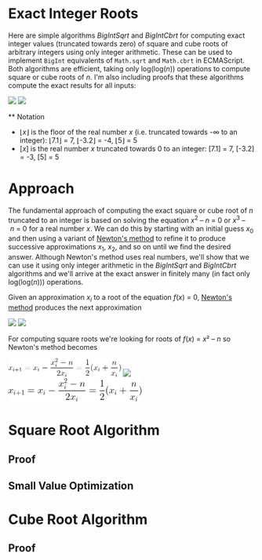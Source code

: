 # Exact Integer Roots

Here are simple algorithms *BigIntSqrt* and *BigIntCbrt* for computing exact integer values (truncated towards zero) of square and cube roots of arbitrary integers using only integer arithmetic.  These can be used to implement `BigInt` equivalents of `Math.sqrt` and `Math.cbrt` in ECMAScript.
Both algorithms are efficient, taking only log(log(*n*)) operations to compute square or cube roots of *n*.
I'm also including proofs that these algorithms compute the exact results for all inputs:

<img src="https://render.githubusercontent.com/render/math?math=\forall n\in\mathbb{Z},n\geq 0:BigIntSqrt(n)=\left\lfloor\sqrt{n}\right\rfloor">
<img src="https://render.githubusercontent.com/render/math?math=\forall n\in\mathbb{Z}:BigIntCbrt(n)=\left[\sqrt[3]{n}\right]">

** Notation

* ⌊*x*⌋ is the floor of the real number *x* (i.e. truncated towards -∞ to an integer): ⌊7.1⌋ = 7, ⌊-3.2⌋ = -4, ⌊5⌋ = 5
* [*x*] is the real number *x* truncated towards 0 to an integer: [7.1] = 7, [-3.2] = -3, [5] = 5

# Approach

The fundamental approach of computing the exact square or cube root of *n* truncated to an integer is based on solving the equation *x*<sup>2</sup> – *n* = 0 or *x*<sup>3</sup> – *n* = 0 for a real number *x*. We can do this by starting with an initial guess *x*<sub>0</sub> and then using a variant of [Newton's method](https://en.wikipedia.org/wiki/Newton%27s_method) to refine it to produce successive approximations *x*<sub>1</sub>, *x*<sub>2</sub>, and so on until we find the desired answer. Although Newton's method uses real numbers, we'll show that we can use it using only integer arithmetic in the *BigIntSqrt* and *BigIntCbrt* algorithms and we'll arrive at the exact answer in finitely many (in fact only log(log(*n*))) operations.

Given an approximation *x*<sub>*i*</sub> to a root of the equation *f*(*x*) = 0, [Newton's method](https://en.wikipedia.org/wiki/Newton%27s_method) produces the next approximation

<img src="https://render.githubusercontent.com/render/math?math=x_{i%2b1}=x_i-\frac{f(x_i)}{f'(x_i)}">
<img src="https://latex.codecogs.com/svg.latex?x_{i%2b1}=x_i-\frac{f(x_i)}{f'(x_i)}">

For computing square roots we're looking for roots of *f*(*x*) = *x*² – *n* so Newton's method becomes

<img src="formulas/newtons-method-2.png" width=230 height=38>
<img src="https://latex.codecogs.com/svg.latex?x_{i+1}=x_i-\frac{x_i^2-n}{2x_i}=\frac{1}{2}(x_i+\frac{n}{x_i})">
<img src="formulas/newtons-method-2a.png" width=272 height=47>

# Square Root Algorithm

## Proof

## Small Value Optimization

# Cube Root Algorithm

## Proof
